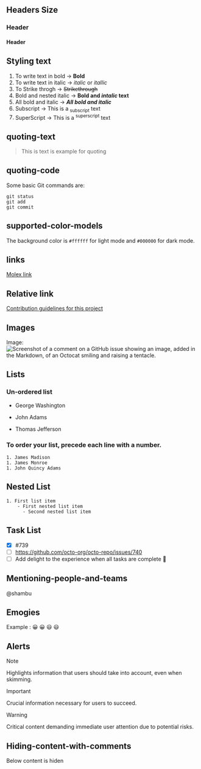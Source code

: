 ## Headers Size
### Header
#### Header

## Styling text
1. To write text in bold  -> **Bold**
2. To write text in italic -> *italic* or _itallic_
3. To Strike throgh -> ~~Strikethrough~~
4. Bold and nested italic -> **Bold and _intalic_ text**
5. All bold and italic -> ***All bold and italic***
6. Subscript ->  This is a <sub>subscript</sub> text
7. SuperScript -> This is a <sup>superscript</sup> text

## quoting-text
> This is text is example for quoting

## quoting-code
Some basic Git commands are:
```
git status
git add
git commit
```
## supported-color-models
The background color is `#ffffff` for light mode and `#000000` for dark mode.

## links
[Molex link](https://www.molex.com/en-us/products/connectors)

## Relative link 
[Contribution guidelines for this project](docs/CONTRIBUTING.md)

## Images
Image:
![Screenshot of a comment on a GitHub issue showing an image, added in the Markdown, of an Octocat smiling and raising a tentacle.](https://myoctocat.com/assets/images/base-octocat.svg)

## Lists
 ### Un-ordered list
   - George Washington
   * John Adams
   + Thomas Jefferson
### To order your list, precede each line with a number.
    1. James Madison
    1. James Monroe
    1. John Quincy Adams

## Nested List
    1. First list item
        - First nested list item
          - Second nested list item

## Task List
   - [x] #739
   - [ ] https://github.com/octo-org/octo-repo/issues/740
   - [ ] Add delight to the experience when all tasks are complete :tada:

## Mentioning-people-and-teams
@shambu

## Emogies
  Example : 	😀	:grinning:	😃	:smiley:

## Alerts
  > [!NOTE]
  > Highlights information that users should take into account, even when skimming.
  
  > [!IMPORTANT]
  > Crucial information necessary for users to succeed.
  
  > [!WARNING]
  > Critical content demanding immediate user attention due to potential risks.

## Hiding-content-with-comments
  Below content is hiden
  <!-- This content will not appear in the rendered Markdown -->







